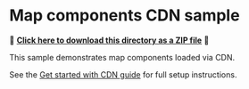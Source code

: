 # Map components CDN sample

📁 **[Click here to download this directory as a ZIP file](https://esri.github.io/jsapi-resources/zips/map-component-sample-cdn.zip)** 📁

This sample demonstrates map components loaded via CDN.

See the [Get started with CDN guide](https://developers.arcgis.com/javascript/latest/web-components/get-started/#cdn) for full setup instructions.
